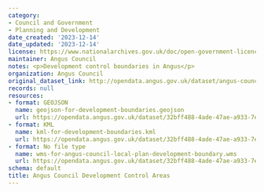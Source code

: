 ```yaml
---
category:
- Council and Government
- Planning and Development
date_created: '2023-12-14'
date_updated: '2023-12-14'
license: https://www.nationalarchives.gov.uk/doc/open-government-licence/version/3/
maintainer: Angus Council
notes: <p>Development control boundaries in Angus</p>
organization: Angus Council
original_dataset_link: http://opendata.angus.gov.uk/dataset/angus-council-development-control-areas
records: null
resources:
- format: GEOJSON
  name: geojson-for-development-boundaries.geojson
  url: https://opendata.angus.gov.uk/dataset/32bff488-4ade-47ae-a933-7e10cb76c290/resource/36c2931b-a91e-4f98-94d6-04a340100c50/download/geojson-for-development-boundaries.geojson
- format: KML
  name: kml-for-development-boundaries.kml
  url: https://opendata.angus.gov.uk/dataset/32bff488-4ade-47ae-a933-7e10cb76c290/resource/57808e78-adb9-4df3-9212-35353175e60c/download/kml-for-development-boundaries.kml
- format: No file type
  name: wms-for-angus-council-local-plan-development-boundary.wms
  url: https://opendata.angus.gov.uk/dataset/32bff488-4ade-47ae-a933-7e10cb76c290/resource/0ac99b7c-75c4-4530-a16c-2656e8c0666a/download/wms-for-angus-council-local-plan-development-boundary.wms
schema: default
title: Angus Council Development Control Areas
---
```

